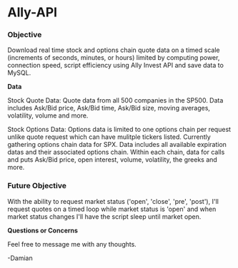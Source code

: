 # Ally-API

### Objective
Download real time stock and options chain quote data on a timed scale (increments of seconds, minutes, or hours) limited by computing power, connection speed, script efficiency using Ally Invest API and save data to MySQL. 

**Data**

Stock Quote Data:
Quote data from all 500 companies in the SP500. Data includes Ask/Bid price, Ask/Bid time, Ask/Bid size, moving averages, volatility, volume and more.

Stock Options Data:
Options data is limited to one options chain per request unlike quote request which can have mulitple tickers listed. Currently gathering options chain data for SPX. Data includes all available expiration datas and their associated options chain. Within each chain, data for calls and puts Ask/Bid price, open interest, volume, volatility, the greeks and more.

### Future Objective
With the ability to request market status ('open', 'close', 'pre', 'post'), I'll request quotes on a timed loop while market status is 'open' and when market status changes I'll have the script sleep until market open.

**Questions or Concerns**

Feel free to message me with any thoughts.

-Damian
